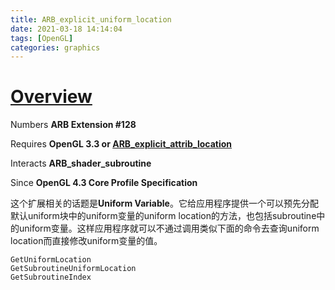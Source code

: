 ```yaml
---
title: ARB_explicit_uniform_location
date: 2021-03-18 14:14:04
tags: [OpenGL]
categories: graphics
---
```


# [Overview](https://www.khronos.org/registry/OpenGL/extensions/ARB/ARB_explicit_uniform_location.txt)

Numbers **ARB Extension #128**

<!--more-->

Requires **OpenGL 3.3 or [ARB_explicit_attrib_location](https://www.khronos.org/registry/OpenGL/extensions/ARB/ARB_explicit_attrib_location.txt)**

Interacts **ARB_shader_subroutine**

Since **OpenGL 4.3 Core Profile Specification**

这个扩展相关的话题是**Uniform Variable**。它给应用程序提供一个可以预先分配默认uniform块中的uniform变量的uniform location的方法，也包括subroutine中的uniform变量。这样应用程序就可以不通过调用类似下面的命令去查询uniform location而直接修改uniform变量的值。

```
GetUniformLocation
GetSubroutineUniformLocation
GetSubroutineIndex
```
